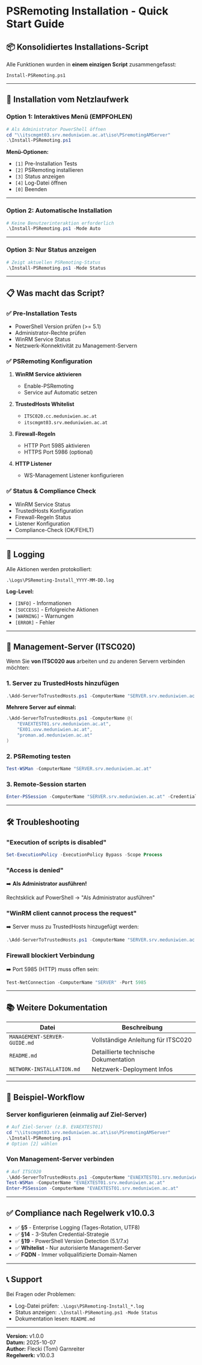 # PSRemoting Installation - Quick Start Guide

## 📦 Konsolidiertes Installations-Script

Alle Funktionen wurden in **einem einzigen Script** zusammengefasst:

```
Install-PSRemoting.ps1
```

---

## 🚀 Installation vom Netzlaufwerk

### Option 1: Interaktives Menü (EMPFOHLEN)

```powershell
# Als Administrator PowerShell öffnen
cd "\\itscmgmt03.srv.meduniwien.ac.at\iso\PSremotingAMServer"
.\Install-PSRemoting.ps1
```

**Menü-Optionen:**

- `[1]` Pre-Installation Tests
- `[2]` PSRemoting installieren
- `[3]` Status anzeigen
- `[4]` Log-Datei öffnen
- `[0]` Beenden

---

### Option 2: Automatische Installation

```powershell
# Keine Benutzerinteraktion erforderlich
.\Install-PSRemoting.ps1 -Mode Auto
```

---

### Option 3: Nur Status anzeigen

```powershell
# Zeigt aktuellen PSRemoting-Status
.\Install-PSRemoting.ps1 -Mode Status
```

---

## 📋 Was macht das Script?

### ✅ Pre-Installation Tests

- PowerShell Version prüfen (>= 5.1)
- Administrator-Rechte prüfen
- WinRM Service Status
- Netzwerk-Konnektivität zu Management-Servern

### ✅ PSRemoting Konfiguration

1. **WinRM Service aktivieren**
   - Enable-PSRemoting
   - Service auf Automatic setzen

2. **TrustedHosts Whitelist**
   - `ITSC020.cc.meduniwien.ac.at`
   - `itscmgmt03.srv.meduniwien.ac.at`

3. **Firewall-Regeln**
   - HTTP Port 5985 aktivieren
   - HTTPS Port 5986 (optional)

4. **HTTP Listener**
   - WS-Management Listener konfigurieren

### ✅ Status & Compliance Check

- WinRM Service Status
- TrustedHosts Konfiguration
- Firewall-Regeln Status
- Listener Konfiguration
- Compliance-Check (OK/FEHLT)

---

## 📝 Logging

Alle Aktionen werden protokolliert:

```
.\Logs\PSRemoting-Install_YYYY-MM-DD.log
```

**Log-Level:**

- `[INFO]` - Informationen
- `[SUCCESS]` - Erfolgreiche Aktionen
- `[WARNING]` - Warnungen
- `[ERROR]` - Fehler

---

## 🔧 Management-Server (ITSC020)

Wenn Sie **von ITSC020 aus** arbeiten und zu anderen Servern verbinden möchten:

### 1. Server zu TrustedHosts hinzufügen

```powershell
.\Add-ServerToTrustedHosts.ps1 -ComputerName "SERVER.srv.meduniwien.ac.at"
```

**Mehrere Server auf einmal:**

```powershell
.\Add-ServerToTrustedHosts.ps1 -ComputerName @(
    "EVAEXTEST01.srv.meduniwien.ac.at",
    "EX01.uvw.meduniwien.ac.at",
    "proman.ad.meduniwien.ac.at"
)
```

### 2. PSRemoting testen

```powershell
Test-WSMan -ComputerName "SERVER.srv.meduniwien.ac.at"
```

### 3. Remote-Session starten

```powershell
Enter-PSSession -ComputerName "SERVER.srv.meduniwien.ac.at" -Credential (Get-Credential)
```

---

## 🛠️ Troubleshooting

### "Execution of scripts is disabled"

```powershell
Set-ExecutionPolicy -ExecutionPolicy Bypass -Scope Process
```

### "Access is denied"

➡️ **Als Administrator ausführen!**

Rechtsklick auf PowerShell → "Als Administrator ausführen"

### "WinRM client cannot process the request"

➡️ Server muss zu TrustedHosts hinzugefügt werden:

```powershell
.\Add-ServerToTrustedHosts.ps1 -ComputerName "SERVER.srv.meduniwien.ac.at"
```

### Firewall blockiert Verbindung

➡️ Port 5985 (HTTP) muss offen sein:

```powershell
Test-NetConnection -ComputerName "SERVER" -Port 5985
```

---

## 📚 Weitere Dokumentation

| Datei | Beschreibung |
|-------|-------------|
| `MANAGEMENT-SERVER-GUIDE.md` | Vollständige Anleitung für ITSC020 |
| `README.md` | Detaillierte technische Dokumentation |
| `NETWORK-INSTALLATION.md` | Netzwerk-Deployment Infos |

---

## 🎯 Beispiel-Workflow

### Server konfigurieren (einmalig auf Ziel-Server)

```powershell
# Auf Ziel-Server (z.B. EVAEXTEST01)
cd "\\itscmgmt03.srv.meduniwien.ac.at\iso\PSremotingAMServer"
.\Install-PSRemoting.ps1
# Option [2] wählen
```

### Von Management-Server verbinden

```powershell
# Auf ITSC020
.\Add-ServerToTrustedHosts.ps1 -ComputerName "EVAEXTEST01.srv.meduniwien.ac.at"
Test-WSMan -ComputerName "EVAEXTEST01.srv.meduniwien.ac.at"
Enter-PSSession -ComputerName "EVAEXTEST01.srv.meduniwien.ac.at"
```

---

## ✅ Compliance nach Regelwerk v10.0.3

- ✅ **§5** - Enterprise Logging (Tages-Rotation, UTF8)
- ✅ **§14** - 3-Stufen Credential-Strategie
- ✅ **§19** - PowerShell Version Detection (5.1/7.x)
- ✅ **Whitelist** - Nur autorisierte Management-Server
- ✅ **FQDN** - Immer vollqualifizierte Domain-Namen

---

## 📞 Support

Bei Fragen oder Problemen:

- Log-Datei prüfen: `.\Logs\PSRemoting-Install_*.log`
- Status anzeigen: `.\Install-PSRemoting.ps1 -Mode Status`
- Dokumentation lesen: `README.md`

---

**Version:** v1.0.0  
**Datum:** 2025-10-07  
**Author:** Flecki (Tom) Garnreiter  
**Regelwerk:** v10.0.3
